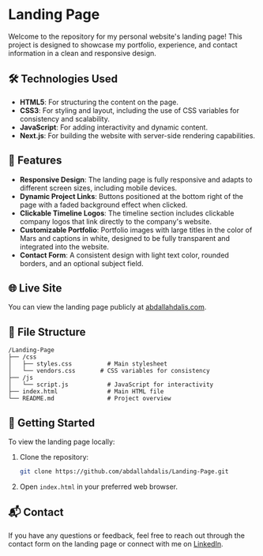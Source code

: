 # Landing Page

Welcome to the repository for my personal website's landing page! This project is designed to showcase my portfolio, experience, and contact information in a clean and responsive design.

## 🛠️ Technologies Used

- **HTML5**: For structuring the content on the page.
- **CSS3**: For styling and layout, including the use of CSS variables for consistency and scalability.
- **JavaScript**: For adding interactivity and dynamic content.
- **Next.js**: For building the website with server-side rendering capabilities.

## 🚀 Features

- **Responsive Design**: The landing page is fully responsive and adapts to different screen sizes, including mobile devices.
- **Dynamic Project Links**: Buttons positioned at the bottom right of the page with a faded background effect when clicked.
- **Clickable Timeline Logos**: The timeline section includes clickable company logos that link directly to the company's website.
- **Customizable Portfolio**: Portfolio images with large titles in the color of Mars and captions in white, designed to be fully transparent and integrated into the website.
- **Contact Form**: A consistent design with light text color, rounded borders, and an optional subject field.

## 🌐 Live Site

You can view the landing page publicly at [abdallahdalis.com](https://abdallahdalis.com).

## 📁 File Structure

```
/Landing-Page
├── /css
│   ├── styles.css          # Main stylesheet
│   └── vendors.css       # CSS variables for consistency
├── /js
│   └── script.js           # JavaScript for interactivity
├── index.html              # Main HTML file
└── README.md               # Project overview
```

## 🌟 Getting Started

To view the landing page locally:

1. Clone the repository:
   ```bash
   git clone https://github.com/abdallahdalis/Landing-Page.git
   ```

2. Open `index.html` in your preferred web browser.

## 📬 Contact

If you have any questions or feedback, feel free to reach out through the contact form on the landing page or connect with me on [LinkedIn](https://www.linkedin.com/in/abdallahdalis).
